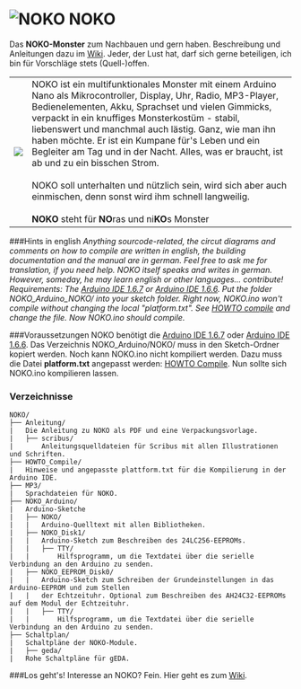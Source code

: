 # ![NOKO](http://www.nikolairadke.de/NOKO/noko_klein.png) NOKO

Das **NOKO-Monster** zum Nachbauen und gern haben. Beschreibung und Anleitungen dazu im [Wiki](https://github.com/NikolaiRadke/NOKO/wiki). Jeder, der Lust hat, darf sich gerne beteiligen, ich bin für Vorschläge stets (Quell-)offen. 

<table border="0">
  <tr>
    <td><img src="http://www.nikolairadke.de/NOKO/noko_nr2.png" /></td>
    <td>
    NOKO ist ein multifunktionales Monster mit einem Arduino Nano als Mikrocontroller, Display, Uhr, Radio, MP3-Player,            Bedienelementen, Akku, Sprachset und vielen Gimmicks, verpackt in ein knuffiges Monsterkostüm - stabil, liebenswert und        manchmal auch lästig. Ganz, wie man ihn haben möchte. Er ist ein Kumpane für's Leben und ein Begleiter am Tag und in der
    Nacht. Alles, was er braucht, ist ab und zu ein bisschen Strom.<br />
    <br>
    NOKO soll unterhalten und nützlich sein, wird sich aber auch einmischen, denn sonst wird ihm schnell langweilig.<br />
    <br />
    <b>NOKO</b> steht für <b>NO</b>ras und ni<b>KO</b>s Monster
    </td> 
  </tr>
</table>

###Hints in english 
*Anything sourcode-related, the circut diagrams and comments on how to compile are written in english, the building documentation and the manual are in german. Feel free to ask me for translation, if you need help. NOKO itself speaks and writes in german. However, someday, he may learn english or other languages... contribute!
Requirements: The [Arduino IDE 1.6.7](https://www.arduino.cc/en/Main/Software) or [Arduino IDE 1.6.6](https://www.arduino.cc/en/Main/OldSoftwareReleases#previous). Put the folder NOKO_Arduino_NOKO/ into your sketch folder. Right now, NOKO.ino won't compile without changing the local "platform.txt". See [HOWTO compile](https://github.com/NikolaiRadke/NOKO/tree/master/HOWTO_Compile) and change the file. Now NOKO.ino should compile.*

###Voraussetzungen
NOKO benötigt die [Arduino IDE 1.6.7](https://www.arduino.cc/en/Main/Software) oder [Arduino IDE 1.6.6](https://www.arduino.cc/en/Main/OldSoftwareReleases#previous). Das Verzeichnis NOKO_Arduino/NOKO/ muss in den Sketch-Ordner kopiert werden. Noch kann NOKO.ino nicht kompiliert werden. Dazu muss die Datei **platform.txt** angepasst werden: [HOWTO Compile](https://github.com/NikolaiRadke/NOKO/tree/master/HOWTO_Compile). Nun sollte sich NOKO.ino kompilieren lassen.

### Verzeichnisse

```
NOKO/
├── Anleitung/
|   Die Anleitung zu NOKO als PDF und eine Verpackungsvorlage.
|   ├── scribus/
|       Anleitungsquelldateien für Scribus mit allen Illustrationen und Schriften.
├── HOWTO_Compile/
|   Hinweise und angepasste plattform.txt für die Kompilierung in der Arduino IDE.
├── MP3/
|   Sprachdateien für NOKO.
├── NOKO_Arduino/
|   Arduino-Sketche
|   ├── NOKO/
|   |   Arduino-Quelltext mit allen Bibliotheken.
|   ├── NOKO_Disk1/
|   |   Arduino-Sketch zum Beschreiben des 24LC256-EEPROMs.
│   |   ├── TTY/
|   |       Hilfsprogramm, um die Textdatei über die serielle Verbindung an den Arduino zu senden.
|   ├── NOKO_EEPROM_Disk0/
|   |   Arduino-Sketch zum Schreiben der Grundeinstellungen in das Arduino-EEPROM und zum Stellen 
|   |   der Echtzeituhr. Optional zum Beschreiben des AH24C32-EEPROMs auf dem Modul der Echtzeituhr.
|   |   ├── TTY/
|   |       Hilfsprogramm, um die Textdatei über die serielle Verbindung an den Arduino zu senden.
├── Schaltplan/
|   Schaltpläne der NOKO-Module. 
|   ├── geda/
|   Rohe Schaltpläne für gEDA.

```
###Los geht's!
Interesse an NOKO? Fein. Hier geht es zum [Wiki](https://github.com/NikolaiRadke/NOKO/wiki).
